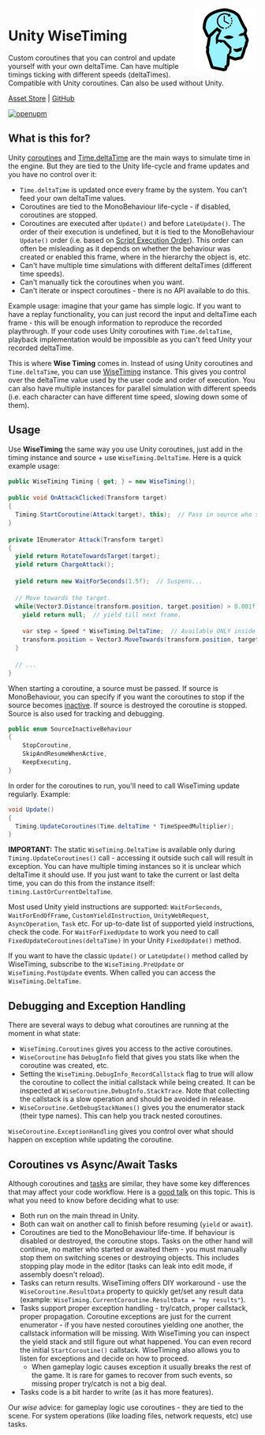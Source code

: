 <img src="./Docs/Logo.png" width="128" align="right">

# Unity WiseTiming
Custom coroutines that you can control and update yourself with your own deltaTime. Can have multiple timings ticking with different speeds (deltaTimes).
Compatible with Unity coroutines. Can also be used without Unity.

[Asset Store](https://u3d.as/3ciG) | [GitHub](https://github.com/NibbleByte/UnityWiseTiming)

[![openupm](https://img.shields.io/npm/v/devlocker.timing.wisetiming?label=openupm&registry_uri=https://package.openupm.com)](https://openupm.com/packages/devlocker.timing.wisetiming/)

## What is this for?
Unity [coroutines](https://docs.unity3d.com/Manual/Coroutines.html) and [Time.deltaTime](https://docs.unity3d.com/ScriptReference/Time-deltaTime.html) are the main ways to simulate time in the engine. But they are tied to the Unity life-cycle and frame updates and you have no control over it:
* `Time.deltaTime` is updated once every frame by the system. You can't feed your own deltaTime values.
* Coroutines are tied to the MonoBehaviour life-cycle - if disabled, coroutines are stopped.
* Coroutines are executed after `Update()` and before `LateUpdate()`. The order of their execution is undefined, but it is tied to the MonoBehaviour `Update()` order (i.e. based on [Script Execution Order](https://docs.unity3d.com/Manual/class-MonoManager.html)). This order can often be misleading as it depends on whether the behaviour was created or enabled this frame, where in the hierarchy the object is, etc.
* Can't have multiple time simulations with different deltaTimes (different time speeds).
* Can't manually tick the coroutines when you want.
* Can't iterate or inspect coroutines - there is no API available to do this.

Example usage: imagine that your game has simple logic. If you want to have a replay functionality, you can just record the input and deltaTime each frame - this will be enough information to reproduce the recorded playthrough. If your code uses Unity coroutines with `Time.deltaTime`, playback implementation would be impossible as you can't feed Unity your recorded deltaTime.

This is where **Wise Timing** comes in. Instead of using Unity coroutines and `Time.deltaTime`, you can use [WiseTiming](Assets/DevLocker/Timing/WiseTiming/WiseTiming.cs) instance. This gives you control over the deltaTime value used by the user code and order of execution. You can also have multiple instances for parallel simulation with different speeds (i.e. each character can have different time speed, slowing down some of them).

## Usage
Use **WiseTiming** the same way you use Unity coroutines, just add in the timing instance and source + use `WiseTiming.DeltaTime`. Here is a quick example usage:
```C#
public WiseTiming Timing { get; } = new WiseTiming();

public void OnAttackClicked(Transform target)
{
  Timing.StartCoroutine(Attack(target), this);  // Pass in source who started the coroutine.
}

private IEnumerator Attack(Transform target)
{
  yield return RotateTowardsTarget(target);
  yield return ChargeAttack();

  yield return new WaitForSeconds(1.5f);  // Suspens...

  // Move towards the target.
  while(Vector3.Distance(transform.position, target.position) > 0.001f) {
    yield return null;  // yield till next frame.

    var step = Speed * WiseTiming.DeltaTime;  // Available ONLY inside WiseTiming update.
    transform.position = Vector3.MoveTowards(transform.position, target.position, step);
  }
  
  // ...
}
```
When starting a coroutine, a source must be passed. If source is MonoBehaviour, you can specify if you want the coroutines to stop if the source becomes [inactive](https://docs.unity3d.com/ScriptReference/Behaviour-isActiveAndEnabled.html). If source is destroyed the coroutine is stopped. Source is also used for tracking and debugging.
```C#
public enum SourceInactiveBehaviour
{
	StopCoroutine,
	SkipAndResumeWhenActive,
	KeepExecuting,
}
```
In order for the coroutines to run, you'll need to call WiseTiming update regularly. Example:
```C#
void Update()
{
  Timing.UpdateCoroutines(Time.deltaTime * TimeSpeedMultiplier);
}
```

**IMPORTANT:** The static `WiseTiming.DeltaTime` is available only during `Timing.UpdateCoroutines()` call - accessing it outside such call will result in exception. You can have multiple timing instances so it is unclear which deltaTime it should use. If you just want to take the current or last delta time, you can do this from the instance itself: `timing.LastOrCurrentDeltaTime`.

Most used Unity yield instructions are supported: `WaitForSeconds`, `WaitForEndOfFrame`, `CustomYieldInstruction`, `UnityWebRequest`, `AsyncOperation`, `Task` etc. For up-to-date list of supported yield instructions, check the code. For `WaitForFixedUpdate` to work you need to call `FixedUpdateCoroutines(deltaTime)` in your Unity `FixedUpdate()` method.

If you want to have the classic `Update()` or `LateUpdate()` method called by WiseTiming, subscribe to the `WiseTiming.PreUpdate` or `WiseTiming.PostUpdate` events. When called you can access the `WiseTiming.DeltaTime`.

## Debugging and Exception Handling
There are several ways to debug what coroutines are running at the moment in what state:
* `WiseTiming.Coroutines` gives you access to the active coroutines.
* `WiseCoroutine` has `DebugInfo` field that gives you stats like when the coroutine was created, etc.
* Setting the `WiseTiming.DebugInfo_RecordCallstack` flag to true will allow the coroutine to collect the initial callstack while being created. It can be inspected at `WiseCoroutine.DebugInfo.StackTrace`. Note that collecting the callstack is a slow operation and should be avoided in release.
* `WiseCoroutine.GetDebugStackNames()` gives you the enumerator stack (their type names). This can help you track nested coroutines.

`WiseCoroutine.ExceptionHandling` gives you control over what should happen on exception while updating the coroutine.

## Coroutines vs Async/Await Tasks
Although coroutines and [tasks](https://medium.com/@sonusprocks/async-await-in-c-unity-explained-in-easy-words-571ebb6a9369) are similar, they have some key differences that may affect your code workflow. Here is a [good talk](https://www.youtube.com/watch?v=7eKi6NKri6I) on this topic. This is what you need to know before deciding what to use:
* Both run on the main thread in Unity.
* Both can wait on another call to finish before resuming (`yield` or `await`).
* Coroutines are tied to the MonoBehaviour life-time. If behaviour is disabled or destroyed, the coroutine stops. Tasks on the other hand will continue, no matter who started or awaited them - you must manually stop them on switching scenes or destroying objects. This includes stopping play mode in the editor (tasks can leak into edit mode, if assembly doesn't reload).
* Tasks can return results. WiseTiming offers DIY workaround - use the `WiseCoroutine.ResultData` property to quickly get/set any result data (example: `WiseTiming.CurrentCoroutine.ResultData = "my results"`).
* Tasks support proper exception handling - try/catch, proper callstack, proper propagation. Coroutine exceptions are just for the current enumerator - if you have nested coroutines yielding one another, the callstack information will be missing. With WiseTiming you can inspect the yield stack and still figure out what happened. You can even record the initial `StartCoroutine()` callstack. WiseTiming also allows you to listen for exceptions and decide on how to proceed.
  * When gameplay logic causes exception it usually breaks the rest of the game. It is rare for games to recover from such events, so missing proper try/catch is not a big deal.
* Tasks code is a bit harder to write (as it has more features).

Our *wise* advice: for gameplay logic use coroutines - they are tied to the scene. For system operations (like loading files, network requests, etc) use tasks.